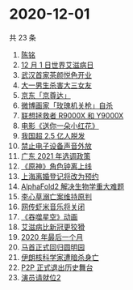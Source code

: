 # 2020-12-01

共 23 条

<!-- BEGIN ZHIHUSEARCH -->
<!-- 最后更新时间 Tue Dec 01 2020 22:07:34 GMT+0800 (CST) -->
1. [陈铭](https://www.zhihu.com/search?q=陈铭)
1. [12 月 1 日世界艾滋病日](https://www.zhihu.com/search?q=艾滋病)
1. [武汉首家茶颜悦色开业](https://www.zhihu.com/search?q=茶颜悦色)
1. [大一男生杀害大三女友](https://www.zhihu.com/search?q=锦江学院)
1. [京东「京尊达」](https://www.zhihu.com/search?q=京尊达)
1. [微博画家「玫瑰机关枪」自杀](https://www.zhihu.com/search?q=玫瑰机关枪)
1. [联想拯救者 R9000X 和 Y9000X ](https://www.zhihu.com/search?q=r9000x)
1. [电影《送你一朵小红花》](https://www.zhihu.com/search?q=送你一朵小红花)
1. [我国超 2.5 亿人脱发](https://www.zhihu.com/search?q=脱发)
1. [禁止电子设备声音外放](https://www.zhihu.com/search?q=上海地铁)
1. [广东 2021 年选调政策](https://www.zhihu.com/search?q=广东选调)
1. [《原神》角色钟离上线](https://www.zhihu.com/search?q=原神钟离)
1. [上海离婚登记将改为预约](https://www.zhihu.com/search?q=离婚冷静期)
1. [AlphaFold2 解决生物学重大难题](https://www.zhihu.com/search?q=alphafold2)
1. [李心草溺亡案维持原判](https://www.zhihu.com/search?q=李心草)
1. [网传虾米音乐将关闭](https://www.zhihu.com/search?q=虾米音乐)
1. [《吞噬星空》动画](https://www.zhihu.com/search?q=吞噬星空)
1. [艾滋病比新冠更狡猾](https://www.zhihu.com/search?q=艾滋病)
1. [2020 年最后一个月](https://www.zhihu.com/search?q=十二月)
1. [马首正式回归圆明园](https://www.zhihu.com/search?q=马首)
1. [伊朗核科学家遭暗杀身亡](https://www.zhihu.com/search?q=伊朗核科学家)
1. [P2P 正式退出历史舞台](https://www.zhihu.com/search?q=P2P)
1. [演员请就位2](https://www.zhihu.com/search?q=演员请就位2)
<!-- END ZHIHUSEARCH -->
